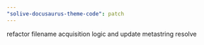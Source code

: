 ```yaml
---
"solive-docusaurus-theme-code": patch
---
```


refactor filename acquisition logic and update metastring resolve
